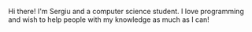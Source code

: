 Hi there! I'm Sergiu and a computer science student. I love programming and wish to help people with my knowledge as much as I can!
